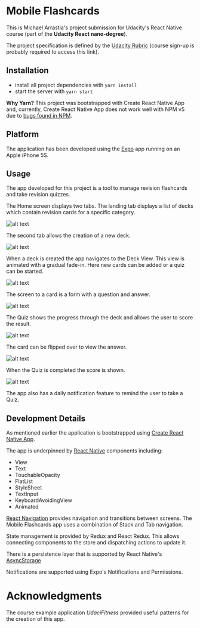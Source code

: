 # Mobile Flashcards

This is Michael Arrastia's project submission for Udacity's React Native course (part of the
**Udacity React nano-degree**).

The project specification is defined by the [Udacity Rubric](https://review.udacity.com/#!/rubrics/1021/view) (course
sign-up is probably required to access this link).

## Installation

* install all project dependencies with `yarn install`
* start the server with `yarn start`

**Why Yarn?**
This project was bootstrapped with Create React Native App and, currently, Create React Native App does not
work well with NPM v5 due to
[bugs found in NPM](https://github.com/react-community/create-react-native-app/issues/233#issuecomment-305638103).

## Platform

The application has been developed using the [Expo](https://expo.io/) app running on an Apple iPhone 5S.

## Usage

The app developed for this project is a tool to manage revision flashcards and take revision quizzes.

The Home screen displays two tabs. The landing tab displays a list of decks which contain revision cards for a specific
category.

![alt text](screenshots/1-decks.png "Deck list") <br />

The second tab allows the creation of a new deck.

![alt text](screenshots/7-new-deck.png "New deck") <br />

When a deck is created the app navigates to the Deck View. This view is animated with a gradual fade-in.
Here new cards can be added or a quiz can be started.

![alt text](screenshots/2-deck.png "Deck") <br />

The screen to a card is a form with a question and answer.

![alt text](screenshots/3-add-card.png "Add card") <br />

The Quiz shows the progress through the deck and allows the user to score the result.

![alt text](screenshots/4-quiz.png "Quiz") <br />

The card can be flipped over to view the answer.

![alt text](screenshots/5-quiz.png "Quiz answer") <br />

When the Quiz is completed the score is shown.

![alt text](screenshots/6-quiz-score.png "Quiz score") <br />

The app also has a daily notification feature to remind the user to take a Quiz.

## Development Details

As mentioned earlier the application is bootstrapped using
[Create React Native App](https://github.com/react-community/create-react-native-app).


The app is underpinned by [React Native](https://facebook.github.io/react-native/) components including:
* View
* Text
* TouchableOpacity
* FlatList
* StyleSheet
* TextInput
* KeyboardAvoidingView
* Animated

[React Navigation](https://reactnavigation.org/) provides navigation and transitions between screens. The Mobile
Flashcards app uses a combination of Stack and Tab navigation.

State management is provided by Redux and React Redux. This allows connecting components to the store and dispatching
actions to update it.

There is a persistence layer that is supported by React Native's
[AsyncStorage](https://facebook.github.io/react-native/docs/asyncstorage.html)

Notifications are supported using Expo's Notifications and Permissions.

# Acknowledgments

The course example application _UdaciFitness_ provided useful patterns for the creation of this app.
